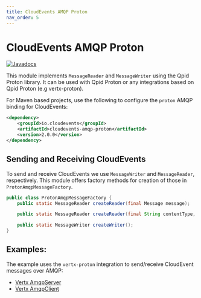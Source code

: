 ```yaml
---
title: CloudEvents AMQP Proton
nav_order: 5
---
```


# CloudEvents AMQP Proton

[![Javadocs](http://www.javadoc.io/badge/io.cloudevents/cloudevents-amqp-proton.svg?color=green)](http://www.javadoc.io/doc/io.cloudevents/cloudevents-amqp-proton)

This module implements `MessageReader` and `MessageWriter` using the Qpid Proton
library. It can be used with Qpid Proton or any integrations based on Qpid
Proton (e.g vertx-proton).

For Maven based projects, use the following to configure the `proton` AMQP
binding for CloudEvents:

```xml
<dependency>
    <groupId>io.cloudevents</groupId>
    <artifactId>cloudevents-amqp-proton</artifactId>
    <version>2.0.0</version>
</dependency>
```

## Sending and Receiving CloudEvents

To send and receive CloudEvents we use `MessageWriter` and `MessageReader`,
respectively. This module offers factory methods for creation of those in
`ProtonAmqpMessageFactory`.

```java
public class ProtonAmqpMessageFactory {
    public static MessageReader createReader(final Message message);

    public static MessageReader createReader(final String contentType, final ApplicationProperties props, @Nullable final Section body);

    public static MessageWriter createWriter();
}
```

## Examples:

The example uses the `vertx-proton` integration to send/receive CloudEvent
messages over AMQP:

-   [Vertx AmqpServer](https://github.com/cloudevents/sdk-java/tree/master/examples/amqp-proton/src/main/java/io/cloudevents/examples/amqp/vertx/AmqpServer.java)
-   [Vertx AmqpClient](https://github.com/cloudevents/sdk-java/tree/master/examples/amqp-proton/src/main/java/io/cloudevents/examples/amqp/vertx/AmqpClient.java)
